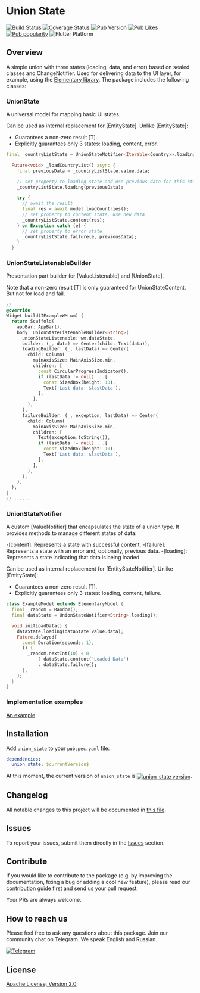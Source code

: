# Union State

[![Build Status](https://shields.io/github/actions/workflow/status/surfstudio/flutter-union-state/main.yml?logo=github&logoColor=white)](https://github.com/surfstudio/flutter-union-state)
[![Coverage Status](https://img.shields.io/codecov/c/github/surfstudio/flutter-union-state?logo=codecov&logoColor=white)](https://codecov.io/gh/surfstudio/flutter-union-state)
[![Pub Version](https://img.shields.io/pub/v/union_state?logo=dart&logoColor=white)](https://pub.dev/packages/union_state)
[![Pub Likes](https://badgen.net/pub/likes/union_state)](https://pub.dev/packages/union_state)
[![Pub popularity](https://badgen.net/pub/popularity/union_state)](https://pub.dev/packages/union_state/score)
![Flutter Platform](https://badgen.net/pub/flutter-platform/union_state)

## Overview

A simple union with three states (loading, data, and error) based on sealed classes and ChangeNotifier.
Used for delivering data to the UI layer, for example, using the [Elementary library](https://pub.dev/packages/elementary).
The package includes the following classes:

### UnionState

A universal model for mapping basic UI states.

Can be used as internal replacement for [EntityState]. Unlike [EntityState]:

* Guarantees a non-zero result [T].
* Explicitly guarantees only 3 states: loading, content, error.

```dart
final _countryListState = UnionStateNotifier<Iterable<Country>>.loading();

  Future<void> _loadCountryList() async {
    final previousData = _countryListState.value.data;

    // set property to loading state and use previous data for this state
    _countryListState.loading(previousData);

    try {
      // await the result
      final res = await model.loadCountries();
      // set property to content state, use new data
      _countryListState.content(res);
    } on Exception catch (e) {
      // set property to error state
      _countryListState.failure(e, previousData);
    }
  }
```

### UnionStateListenableBuilder

Presentation part builder for [ValueListenable] and [UnionState].

Note that a non-zero result [T] is only guaranteed for UnionStateContent. But not for load and fail.

```dart
// ......
@override
Widget build(IExampleWM wm) {
  return Scaffold(
    appBar: AppBar(),
    body: UnionStateListenableBuilder<String>(
      unionStateListenable: wm.dataState,
      builder: (_, data) => Center(child: Text(data)),
      loadingBuilder: (_, lastData) => Center(
        child: Column(
          mainAxisSize: MainAxisSize.min,
          children: [
            const CircularProgressIndicator(),
            if (lastData != null) ...[
              const SizedBox(height: 10),
              Text('Last data: $lastData'),
            ],
          ],
        ),
      ),
      failureBuilder: (_, exception, lastData) => Center(
        child: Column(
          mainAxisSize: MainAxisSize.min,
          children: [
            Text(exception.toString()),
            if (lastData != null) ...[
              const SizedBox(height: 10),
              Text('Last data: $lastData'),
            ],
          ],
        ),
      ),
    ),
  );
}
// ......
```

### UnionStateNotifier

A custom [ValueNotifier] that encapsulates the state of a union type. It provides methods
 to manage different states of data:

-[content]: Represents a state with successful content.
-[failure]: Represents a state with an error and, optionally, previous data.
-[loading]: Represents a state indicating that data is being loaded.

Can be used as internal replacement for [EntityStateNotifier]. Unlike [EntityState]:

* Guarantees a non-zero result [T].
* Explicitly guarantees only 3 states: loading, content, failure.

```dart
class ExampleModel extends ElementaryModel {
  final _random = Random();
  final dataState = UnionStateNotifier<String>.loading();

  void initLoadData() {
    dataState.loading(dataState.value.data);
    Future.delayed(
      const Duration(seconds: 1),
      () {
        _random.nextInt(10) < 8
            ? dataState.content('Loaded Data')
            : dataState.failure();
      },
    );
  }
}
```

### Implementation examples

[An example](https://github.com/surfstudio/flutter-union-state/tree/main/example)

## Installation

Add `union_state` to your `pubspec.yaml` file:

```yaml
dependencies:
  union_state: $currentVersion$
```

<p>At this moment, the current version of <code>union_state</code> is <a href="https://pub.dev/packages/union_state"><img style="vertical-align:middle;" src="https://img.shields.io/pub/v/union_state.svg" alt="union_state version"></a>.</p>

## Changelog

All notable changes to this project will be documented in [this file](./CHANGELOG.md).

## Issues

To report your issues,  submit them directly in the [Issues](https://github.com/surfstudio/flutter-union-state/issues) section.

## Contribute

If you would like to contribute to the package (e.g. by improving the documentation, fixing a bug or adding a cool new feature), please read our [contribution guide](./CONTRIBUTING.md) first and send us your pull request.

Your PRs are always welcome.

## How to reach us

Please feel free to ask any questions about this package. Join our community chat on Telegram. We speak English and Russian.

[![Telegram](https://img.shields.io/badge/chat-on%20Telegram-blue.svg)](https://t.me/SurfGear)

## License

[Apache License, Version 2.0](https://www.apache.org/licenses/LICENSE-2.0)
